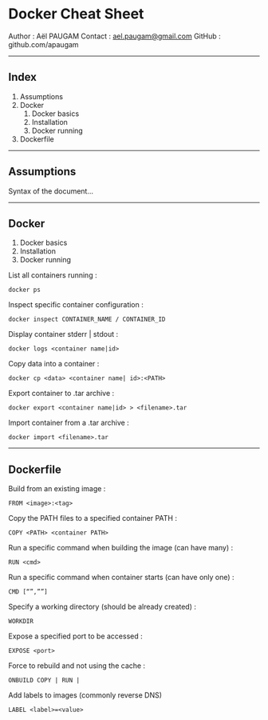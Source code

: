 # Docker Cheat Sheet
Author : Aël PAUGAM
Contact : ael.paugam@gmail.com
GitHub : github.com/apaugam
_ _ _


## Index
1. Assumptions
2. Docker
	1. Docker basics
	2. Installation
	3. Docker running
3. Dockerfile

* * *
## Assumptions
Syntax of the document...

* * *
## Docker
1. Docker basics
2. Installation
3. Docker running

List all containers running : 
```
docker ps
```

Inspect specific container configuration : 
```
docker inspect CONTAINER_NAME / CONTAINER_ID
```

Display container stderr | stdout  : 
```
docker logs <container name|id>
```

Copy data into a container : 
```
docker cp <data> <container name| id>:<PATH>
```

Export container to .tar archive : 
```
docker export <container name|id> > <filename>.tar
```

Import container from a .tar archive : 
```
docker import <filename>.tar
```



* * *
## Dockerfile
Build from an existing image :
```
FROM <image>:<tag>
```

Copy the PATH files to a specified container PATH :
```
COPY <PATH> <container PATH>
```

Run a specific command when building the image (can have many) :
```
RUN <cmd>
```

Run a specific command when container starts (can have only one) :
```
CMD [“”,””]
```

Specify a working directory (should be already created) :
```
WORKDIR
```

Expose a specified port to be accessed :
```
EXPOSE <port>
```

Force to rebuild and not using the cache :
```
ONBUILD COPY | RUN |
```

Add labels to images (commonly reverse DNS)
```
LABEL <label>=<value>
```
